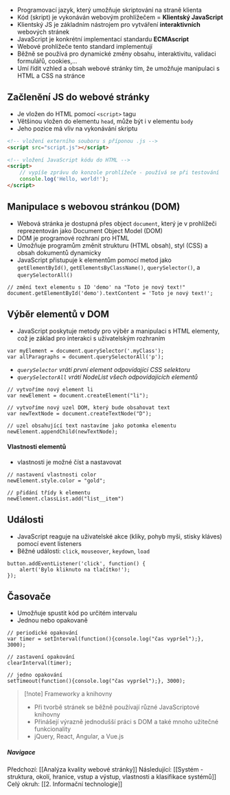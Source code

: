 - Programovací jazyk, který umožňuje skriptování na straně klienta 
- Kód (skript) je vykonáván webovým prohlížečem = **Klientský JavaScript**
- Klientský JS je základním nástrojem pro vytváření **interaktivních** webových stránek
- JavaScript je konkrétní implementací standardu **ECMAscript**
- Webové prohlížeče tento standard implementují
- Běžně se používá pro dynamické změny obsahu, interaktivitu, validaci formulářů, cookies,...
- Umí řídit vzhled a obsah webové stránky tím, že umožňuje manipulaci s HTML a CSS na stránce

## Začlenění JS do webové stránky
- Je vložen do HTML pomocí `<script>` tagu
- Většinou vložen do elementu `head`, může být i v elementu `body`
- Jeho pozice má vliv na vykonávání skriptu

```HTML
<!-- vložení externího souboru s příponou .js -->
<script src="script.js"></script>

<!-- vložení JavaScript kódu do HTML -->
<script>
	// vypíše zprávu do konzole prohlížeče - používá se při testování
	console.log('Hello, world!');
</script>
```

## Manipulace s webovou stránkou (DOM)
- Webová stránka je dostupná přes object `document`, který je v prohlížeči reprezentován jako Document Object Model (DOM)
- DOM je programové rozhraní pro HTML
- Umožňuje programům změnit strukturu (HTML obsah), styl (CSS) a obsah dokumentů dynamicky
- JavaScript přistupuje k elementům pomocí metod jako `getElementById()`, `getElementsByClassName()`, `querySelector()`, a `querySelectorAll()`

```JS
// změní text elementu s ID 'demo' na "Toto je nový text!"
document.getElementById('demo').textContent = 'Toto je nový text!';
```

## Výběr elementů v DOM
- JavaScript poskytuje metody pro výběr a manipulaci s HTML elementy, což je základ pro interakci s uživatelským rozhraním

```JS
var myElement = document.querySelector('.myClass');
var allParagraphs = document.querySelectorAll('p');
```

- *`querySelector` vrátí první element odpovídající CSS selektoru*
- *`querySelectorAll` vrátí NodeList všech odpovídajících elementů*

```JS
// vytvoříme nový element li
var newElement = document.createElement("li");

// vytvoříme nový uzel DOM, který bude obsahovat text
var newTextNode = document.createTextNode("D");

// uzel obsahující text nastavíme jako potomka elementu
newElement.appendChild(newTextNode);
```
#### Vlastnosti elementů
- vlastnosti je možné číst a nastavovat
```JS
// nastavení vlastnosti color
newElement.style.color = "gold";

// přidání třídy k elementu
newElement.classList.add("list__item")
```

## Události
- JavaScript reaguje na uživatelské akce (kliky, pohyb myši, stisky kláves) pomocí event listeners
- Běžné události: `click`, `mouseover`, `keydown`, `load`

```JS
button.addEventListener('click', function() { 
	alert('Bylo kliknuto na tlačítko!'); 
});
```

## Časovače
- Umožňuje spustit kód po určitém intervalu 
- Jednou nebo opakovaně

```JS
// periodické opakování
var timer = setInterval(function(){console.log("čas vypršel");}, 3000);

// zastavení opakování
clearInterval(timer);

// jedno opakování
setTimeout(function(){console.log("čas vypršel");}, 3000);
```


> [!note] Frameworky a knihovny
>  - Při tvorbě stránek se běžně používají různé JavaScriptové knihovny
>  - Přinášejí výrazně jednodušší práci s DOM a také mnoho užitečné funkcionality
>  - jQuery, React, Angular, a Vue.js

##### Navigace
Předchozí:  [[Analýza kvality webové stránky]]
Následující: [[Systém - struktura, okolí, hranice, vstup a výstup, vlastnosti a klasifikace systémů]]
Celý okruh: [[2. Informační technologie]]